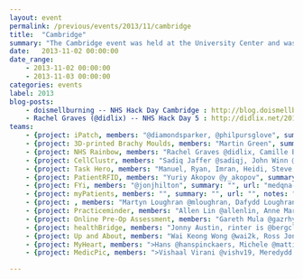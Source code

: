 ```yaml
---
layout: event
permalink: /previous/events/2013/11/cambridge
title:  "Cambridge"
summary: "The Cambridge event was held at the University Center and was organised by Kristian Glass and Helen Jackson"
date:   2013-11-02 00:00:00
date_range:
    - 2013-11-02 00:00:00
    - 2013-11-03 00:00:00
categories: events
label: 2013
blog-posts:
    - doismellburning -- NHS Hack Day Cambridge : http://blog.doismellburning.co.uk/2014/02/20/nhs-hack-day-cambridge-2013
    - Rachel Graves (@didlix) -- NHS Hack Day 5 : http://didlix.net/2013/11/02/nhs-hack-day-5.html
teams:
    - {project: iPatch, members: "@diamondsparker, @philpursglove", summary: "iPatch is an application for tracking the treatment of lazy eyes in children and adults.", url: "http://ipatch.azurewebsites.net/"}
    - {project: 3D-printed Brachy Moulds, members: "Martin Green", summary: "", url: ""}
    - {project: NHS Rainbow, members: "Rachel Graves @didlix, Camille Baldock @camille_ldn", summary: "Information about LGBTQ*-friendly health services by geographic location.", url: "http://nhsrainbow.herokuapp.com/"}
    - {project: CellClustr, members: "Sadiq Jaffer @sadiqj, John Winn @johnmwinnm, Duncan Brian @haematologic, Oscar Bennett, Wai Keong Wong @wai2k", summary: "Image-recognition functionality for www.cellcountr.com", url: ""}
    - {project: Task Hero, members: "Manuel, Ryan, Imran, Heidi, Steve, Tilman", summary: "", url: ""}
    - {project: PatientRFID, members: "Yuriy Akopov @y_akopov", summary: "", url: "http://tinyurl.com/patientrfid"}
    - {project: FYi, members: "@jonjhilton", summary: "", url: "medqna-vps.retrosnub.co.uk", notes: ""}
    - {project: myPatients, members: "", summary: "", url: "", notes: ""}
    - {project: , members: "Martyn Loughran @mloughran, Dafydd Loughran Dafydd Loughran, Dan Lashley", summary: "", url: ""}
    - {project: Practiceminder, members: "Allen Lin @allenlin, Anne Marie Cunningham @amcunningham, Phelim Bradley @phelimb, Ole Schulz-Trieglaff, Matt Bates @mattbates25, Brice Fernandes @fractallambda", summary: "", url: "http://practiceminder.herokuapp.com/"}
    - {project: Online Pre-Op Assessment, members: "Gareth Mula @gazrhys, Andrew Davey @andrewdavey", summary: "", url: "", notes: ""}
    - {project: healthBridge, members: "Jonny Austin, rinter is @bergcloud on loan from @cammakespace", summary: "", url: ""}
    - {project: Up and About, members: "Wai Keong Wong @wai2k, Ross Jones @rossjones", summary: "", url: ""}
    - {project: MyHeart, members: ">Hans @hanspinckaers, Michele @mattions, Matias @mz2, Tom @tomcallender, @mdogruel", summary: "", url: ""}
    - {project: MedicPic, members: ">Vishaal Virani @vishv19, Meredydd Luff @meredydd, Veron Lai @norev517, @PsychOrBust", summary: "", url: ""}

---
```

